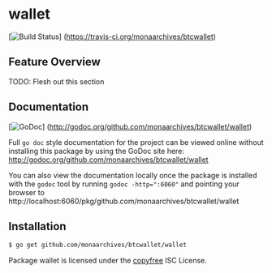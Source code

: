 wallet
======

[![Build Status](https://travis-ci.org/monaarchives/btcwallet.png?branch=master)]
(https://travis-ci.org/monaarchives/btcwallet)

## Feature Overview

TODO: Flesh out this section

## Documentation

[![GoDoc](https://godoc.org/github.com/monaarchives/btcwallet/wallet?status.png)]
(http://godoc.org/github.com/monaarchives/btcwallet/wallet)

Full `go doc` style documentation for the project can be viewed online without
installing this package by using the GoDoc site here:
http://godoc.org/github.com/monaarchives/btcwallet/wallet

You can also view the documentation locally once the package is installed with
the `godoc` tool by running `godoc -http=":6060"` and pointing your browser to
http://localhost:6060/pkg/github.com/monaarchives/btcwallet/wallet

## Installation

```bash
$ go get github.com/monaarchives/btcwallet/wallet
```

Package wallet is licensed under the [copyfree](http://copyfree.org) ISC
License.
